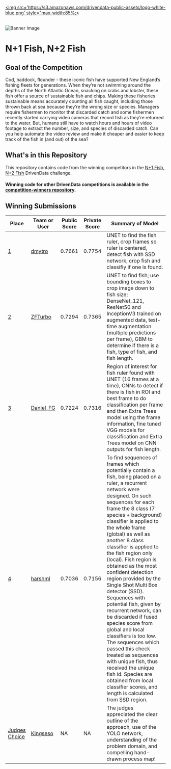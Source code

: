 [<img src='https://s3.amazonaws.com/drivendata-public-assets/logo-white-blue.png' style="max-width:85%;>](https://www.drivendata.org/)
<br><br>

![Banner Image](https://s3.amazonaws.com:443/drivendata/comp_images/fish-tile.png)

# N+1 Fish, N+2 Fish
## Goal of the Competition
Cod, haddock, flounder - these iconic fish have supported New England’s fishing fleets for generations. When they’re not swimming around the depths of the North Atlantic Ocean, snacking on crabs and lobster, these fish offer a source of sustainable fish and chips. Making these fisheries sustainable means accurately counting all fish caught, including those thrown back at sea because they’re the wrong size or species. Managers require fishermen to monitor that discarded catch and some fishermen recently started carrying video cameras that record fish as they’re returned to the water. But, humans still have to watch hours and hours of video footage to extract the number, size, and species of discarded catch. Can you help automate the video review and make it cheaper and easier to keep track of the fish in (and out) of the sea?

## What's in this Repository
This repository contains code from the winning competitors in the [N+1 Fish, N+2 Fish](https://www.drivendata.org/competitions/48/identify-fish-challenge/) DrivenData challenge.

#### Winning code for other DrivenData competitions is available in the [competition-winners repository](https://github.com/drivendataorg/competition-winners).


## Winning Submissions

| Place | Team or User | Public Score | Private Score | Summary of Model |
| --- | --- | --- | --- | --- |
| [1](/1st-place) | [dmytro](https://www.drivendata.org/users/dmytro/) | 0.7661 | 0.7754 | UNET to find the fish ruler, crop frames so ruler is centered, detect fish with SSD network, crop fish and classifiy if one is found. |
| [2](/2nd-place) | [ZFTurbo](https://www.drivendata.org/users/ZFTurbo/) | 0.7294 | 0.7365 | UNET to find fish; use bounding boxes to crop image down to fish size; DenseNet_121, ResNet50 and InceptionV3 trained on augmented data, test-time augmentation (multiple predictions per frame), GBM to determine if there is a fish, type of fish, and fish length.  |
| [3](/3rd-place) | [Daniel_FG](https://www.drivendata.org/users/Daniel_FG/) | 0.7224 | 0.7316 | Region of interest for fish ruler found with UNET (16 frames at a time), CNNs to detect if there is fish in ROI and best frame to do classification per frame and then Extra Trees model using the frame information, fine tuned VGG models for classification and Extra Trees model on CNN outputs for fish length.  |
| [4](/4th-place) | [harshml](https://www.drivendata.org/users/harshml/) | 0.7036 | 0.7156 | To find sequences of frames which potentially contain a fish, being placed on a ruler, a recurrent network were designed. On such sequences for each frame the 8 class (7 species + background) classifier is applied to the whole frame (global) as well as another 8 class classifier is applied to the fish region only (local). Fish region is obtained as the most confident detection region provided by the Single Shot Multi Box detector (SSD). Sequences with potential fish, given by recurrent network, can be discarded if fused species score from global and local classifiers is too low. The sequences which passed this check treated as sequences with unique fish, thus received the unique fish id. Species are obtained from local classifier scores, and length is calculated from SSD region. |
| [Judges Choice](/judges-choice) | [Kingseso](https://www.drivendata.org/users/Kingseso/) | NA | NA | The judges appreciated the clear outline of the approach, use of the YOLO network, understanding of the problem domain, and compelling hand-drawn process map! |
